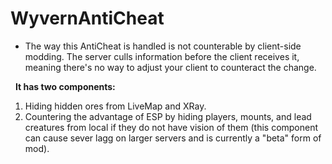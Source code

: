 # WyvernAntiCheat

- The way this AntiCheat is handled is not counterable by client-side modding. The server culls information before the client receives it, meaning there's no way to adjust your client to counteract the change.

  
**It has two components:** 
1. Hiding hidden ores from LiveMap and XRay.
2. Countering the advantage of ESP by hiding players, mounts, and lead creatures from local if they do not have vision of them (this component can cause sever lagg on larger servers and is currently a "beta" form of mod).
